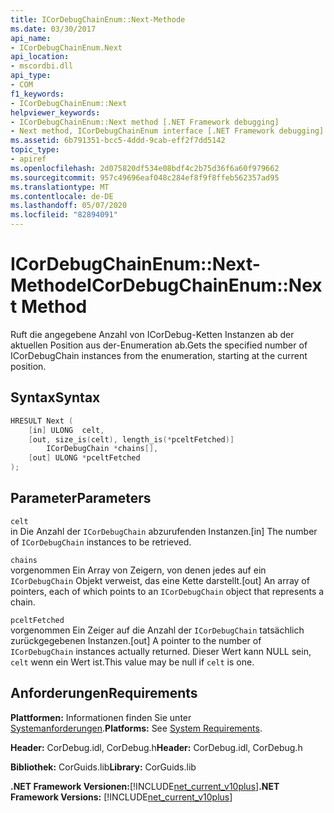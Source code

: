 ```yaml
---
title: ICorDebugChainEnum::Next-Methode
ms.date: 03/30/2017
api_name:
- ICorDebugChainEnum.Next
api_location:
- mscordbi.dll
api_type:
- COM
f1_keywords:
- ICorDebugChainEnum::Next
helpviewer_keywords:
- ICorDebugChainEnum::Next method [.NET Framework debugging]
- Next method, ICorDebugChainEnum interface [.NET Framework debugging]
ms.assetid: 6b791351-bcc5-4ddd-9cab-eff2f7dd5142
topic_type:
- apiref
ms.openlocfilehash: 2d075820df534e08bdf4c2b75d36f6a60f979662
ms.sourcegitcommit: 957c49696eaf048c284ef8f9f8ffeb562357ad95
ms.translationtype: MT
ms.contentlocale: de-DE
ms.lasthandoff: 05/07/2020
ms.locfileid: "82894091"
---
```

# <a name="icordebugchainenumnext-method"></a><span data-ttu-id="873d8-102">ICorDebugChainEnum::Next-Methode</span><span class="sxs-lookup"><span data-stu-id="873d8-102">ICorDebugChainEnum::Next Method</span></span>
<span data-ttu-id="873d8-103">Ruft die angegebene Anzahl von ICorDebug-Ketten Instanzen ab der aktuellen Position aus der-Enumeration ab.</span><span class="sxs-lookup"><span data-stu-id="873d8-103">Gets the specified number of ICorDebugChain instances from the enumeration, starting at the current position.</span></span>  
  
## <a name="syntax"></a><span data-ttu-id="873d8-104">Syntax</span><span class="sxs-lookup"><span data-stu-id="873d8-104">Syntax</span></span>  
  
```cpp  
HRESULT Next (  
    [in] ULONG  celt,  
    [out, size_is(celt), length_is(*pceltFetched)]  
        ICorDebugChain *chains[],  
    [out] ULONG *pceltFetched  
);  
```  
  
## <a name="parameters"></a><span data-ttu-id="873d8-105">Parameter</span><span class="sxs-lookup"><span data-stu-id="873d8-105">Parameters</span></span>  
 `celt`  
 <span data-ttu-id="873d8-106">in Die Anzahl der `ICorDebugChain` abzurufenden Instanzen.</span><span class="sxs-lookup"><span data-stu-id="873d8-106">[in] The number of `ICorDebugChain` instances to be retrieved.</span></span>  
  
 `chains`  
 <span data-ttu-id="873d8-107">vorgenommen Ein Array von Zeigern, von denen jedes auf ein `ICorDebugChain` Objekt verweist, das eine Kette darstellt.</span><span class="sxs-lookup"><span data-stu-id="873d8-107">[out] An array of pointers, each of which points to an `ICorDebugChain` object that represents a chain.</span></span>  
  
 `pceltFetched`  
 <span data-ttu-id="873d8-108">vorgenommen Ein Zeiger auf die Anzahl der `ICorDebugChain` tatsächlich zurückgegebenen Instanzen.</span><span class="sxs-lookup"><span data-stu-id="873d8-108">[out] A pointer to the number of `ICorDebugChain` instances actually returned.</span></span> <span data-ttu-id="873d8-109">Dieser Wert kann NULL sein, `celt` wenn ein Wert ist.</span><span class="sxs-lookup"><span data-stu-id="873d8-109">This value may be null if `celt` is one.</span></span>  
  
## <a name="requirements"></a><span data-ttu-id="873d8-110">Anforderungen</span><span class="sxs-lookup"><span data-stu-id="873d8-110">Requirements</span></span>  
 <span data-ttu-id="873d8-111">**Plattformen:** Informationen finden Sie unter [Systemanforderungen](../../get-started/system-requirements.md).</span><span class="sxs-lookup"><span data-stu-id="873d8-111">**Platforms:** See [System Requirements](../../get-started/system-requirements.md).</span></span>  
  
 <span data-ttu-id="873d8-112">**Header:** CorDebug.idl, CorDebug.h</span><span class="sxs-lookup"><span data-stu-id="873d8-112">**Header:** CorDebug.idl, CorDebug.h</span></span>  
  
 <span data-ttu-id="873d8-113">**Bibliothek:** CorGuids.lib</span><span class="sxs-lookup"><span data-stu-id="873d8-113">**Library:** CorGuids.lib</span></span>  
  
 <span data-ttu-id="873d8-114">**.NET Framework Versionen:**[!INCLUDE[net_current_v10plus](../../../../includes/net-current-v10plus-md.md)]</span><span class="sxs-lookup"><span data-stu-id="873d8-114">**.NET Framework Versions:** [!INCLUDE[net_current_v10plus](../../../../includes/net-current-v10plus-md.md)]</span></span>

